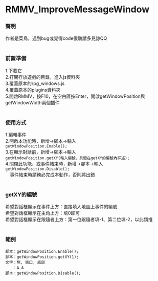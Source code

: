 # RMMV_ImproveMessageWindow 

### 聲明
作者是菜鳥，遇到bug或覺得code很醜請多見諒QQ</br>
</br>
### 前置準備
1.下載它</br>
2.打開存放遊戲的目錄，進入js資料夾</br>
3.覆蓋原本的rpg_windows.js</br>
4.覆蓋原本的plugins資料夾</br>
5.開啟RMMV，按F10，在空白區按Enter，開啟getWindowPosition與getWindowWidth兩個插件</br>
</br> 
### 使用方式
1.編輯事件</br>
2.開啟本功能時，新增→腳本→輸入</br>
    `getWindowPosition.Enable();`</br>
3.在顯示對話前，新增→腳本→輸入</br>
    `getWindowPosition.getXY(輸入編號，具體在getXY的編號內詳述);`</br>
4.關閉此功能，或事件結束時，新增→腳本→輸入</br>
    `getWindowPosition.Disable();`</br>
　事件結束時請務必完成本動作，否則將出錯</br>
</br>
### getXY的編號
希望對話框顯示在事件上方：直接填入地圖上事件的編號</br>
希望對話框顯示在主角上方：填0即可</br>
希望對話框顯示在跟隨者上方：第一位跟隨者填-1、第二位填-2，以此類推</br>
</br>
### 範例
    腳本：getWindowPosition.Enable();
    腳本：getWindowPosition.getXY(1);
    文字：無, 窗口, 底部
    　　：A_A
    腳本：getWindowPosition.Disable();
